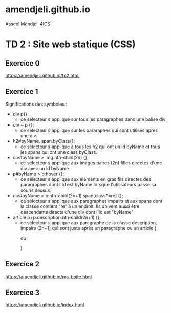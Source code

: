# amendjeli.github.io
Asseel Mendjeli																																																4ICS

# TD 2 : Site web statique (CSS)

## Exercice 0

https://amendjeli.github.io/tp2.html

## Exercice 1

Significations des symboles :

- div p{}
  - ce sélecteur s'applique sur tous les paragraphes dans une balise div
- div ~ p {};
  - ce sélecteur s'applique sur les pararaphes qui sont utilisés après une div. 
- h2#byName, span.byClass{};
  - ce sélecteur s'applique à tous les h2 qui ont un id byName et tous les spans qui ont une class byClass.
- div#byName > Img:nth-child(2n) {};
  - ce sélecteur s'applique aux images paires (2n) filles directes d'une div avec un id byName 
- p#byName > b:hover {};
  - ce sélecteur s'applique aux éléments en gras fils directes des paragraphes dont l'id est byName lorsque l'utilisateurs passe sa souris dessus.
- div#byName > p:nth-child(2n+1) span[class*=re] {};
  - ce sélecteur s'applique aux paragraphes impairs et aux spans dont la classe contient "re" à un endroit. Ils doivent aussi être descendants directs d'une div dont l'id est "byName"
- article p+p.description:nth-child(2n+1) {};
  - ce sélecteur s'applique aux paragraphe de la classe description, impairs (2n+1) qui sont juste après un paragraphe ou un article (<p> ou <article>)

## Exercice 2

https://amendjeli.github.io/ma-boite.html

## Exercice 3

https://amendjeli.github.io/index.html
